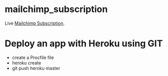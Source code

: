 # mailchimp_subscription

Live [Mailchimp Subscription](https://damp-dusk-93742.herokuapp.com/).

# Deploy an app with Heroku using GIT
- create a Procfile file
- heroku create
- git push heroku master
